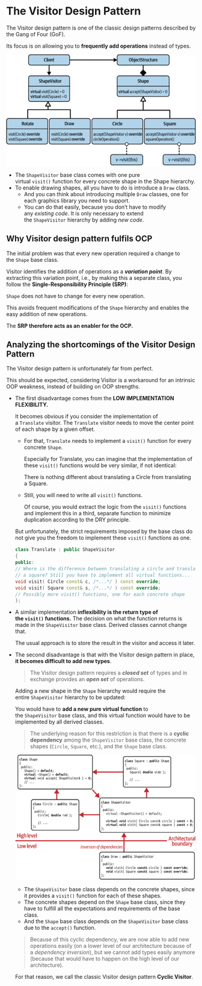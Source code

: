 # The Visitor Design Pattern

The Visitor design pattern is one of the classic design patterns described by the Gang of Four (GoF). 

Its focus is on allowing you to **frequently add operations** instead of types.

![image](./images/CyclicShapeVisitor.png)

- The `ShapeVisitor` base class comes with one pure virtual `visit()` function for every concrete shape in the Shape hierarchy.
- To enable drawing shapes, all you have to do is introduce a `Draw` class.
    - And you can think about introducing multiple `Draw` classes, one for each graphics library you need to support. 
    - You can do that easily, because you don’t have to modify any *existing code*. It is only necessary to extend the `ShapeVisitor` hierarchy by adding *new code*.

## Why Visitor design pattern fulfils OCP

The initial problem was that every new operation required a change to the `Shape` base class. 

Visitor identifies the addition of operations as a ***variation point***. By extracting this variation point, i.e., by making this a separate class, you follow the **Single-Responsibility Principle (SRP)**:

`Shape` does not have to change for every new operation. 

This avoids frequent modifications of the `Shape` hierarchy and enables the easy addition of new operations. 

The **SRP therefore acts as an enabler for the OCP.**

## Analyzing the shortcomings of the Visitor Design Pattern

The Visitor design pattern is unfortunately far from perfect. 

This should be expected, considering Visitor is a workaround for an intrinsic OOP weakness, instead of building on OOP strengths.

- The first disadvantage comes from the **LOW IMPLEMENTATION FLEXIBILITY.**
    
    It becomes obvious if you consider the implementation of a `Translate` visitor. 
    The `Translate` visitor needs to move the center point of each shape by a given offset.
    
    - For that, `Translate` needs to implement a `visit()` function for every concrete `Shape`.
    
        Especially for Translate, you can imagine that the implementation of these `visit()` functions would be very similar, if not identical:
        
        There is nothing different about translating a Circle from translating a Square.
    
    - Still, you will need to write all `visit()` functions.
    
        Of course, you would extract the logic from the `visit()` functions and implement this in a third, separate function to minimize duplication according to the DRY principle.

    But unfortunately, the strict requirements imposed by the base class do not give you the freedom to implement these `visit()` functions as one.

    ```c++
    class Translate : public ShapeVisitor
    {
    public:
    // Where is the difference between translating a circle and translating
    // a square? Still you have to implement all virtual functions...
    void visit( Circle const& c, /*...*/ ) const override;
    void visit( Square const& s, /*...*/ ) const override;
    // Possibly more visit() functions, one for each concrete shape
    };
    ```

- A similar implementation **inflexibility is the return type of the `visit()` functions.**
    The decision on what the function returns is made in the `ShapeVisitor` base class. Derived classes cannot change that. 
    
    The usual approach is to store the result in the visitor and access it later.

- The second disadvantage is that with the Visitor design pattern in place, **it becomes difficult to add new types**.
    
    > The Visitor design pattern requires a ***closed set*** of types and in exchange provides an ***open set*** of operations.
    
    Adding a new shape in the `Shape` hierarchy would require the entire `ShapeVisitor` hierarchy to be updated:
    
    You would have to **add a new pure virtual function** to the `ShapeVisitor` base class, and this virtual function would have to be implemented by all derived classes.

    > The underlying reason for this restriction is that there is a **cyclic dependency** among the `ShapeVisitor` base class, the concrete shapes (`Circle`, `Square`, etc.), and the `Shape` base class.

    ![Cyclic Dependency](./images/VisitorCyclicDependency.png)

    - The `ShapeVisitor` base class depends on the concrete shapes, since it provides a `visit()` function for each of these shapes.
    - The concrete shapes depend on the `Shape` base class, since they have to fulfill all the expectations and requirements of the base class.
    - And the `Shape` base class depends on the `ShapeVisitor` base class due to the `accept()` function.

    > Because of this cyclic dependency, we are now able to add new operations easily (on a lower level of our architecture because of a *dependency inversion*), but we cannot add types easily anymore (because that would have to happen on the high level of our architecture).

    For that reason, we call the classic Visitor design pattern **Cyclic Visitor**.
